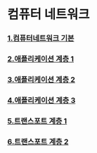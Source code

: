 # 컴퓨터 네트워크

### [1.컴퓨터네트워크 기본](https://velog.io/@binary_hyeok/1.-%EC%BB%B4%ED%93%A8%ED%84%B0-%EB%84%A4%ED%8A%B8%EC%9B%8C%ED%81%AC-%EA%B8%B0%EB%B3%B8)

### [2.애플리케이션 계층 1](https://velog.io/@binary_hyeok/2.-%EC%95%A0%ED%94%8C%EB%A6%AC%EC%BC%80%EC%9D%B4%EC%85%98-%EA%B3%84%EC%B8%B51)

### [3.애플리케이션 계층 2](https://velog.io/@binary_hyeok/3.-%EC%95%A0%ED%94%8C%EB%A6%AC%EC%BC%80%EC%9D%B4%EC%85%98-%EA%B3%84%EC%B8%B5-2)

### [4.애플리케이션 계층 3](https://velog.io/@binary_hyeok/4.-%EC%95%A0%ED%94%8C%EB%A6%AC%EC%BC%80%EC%9D%B4%EC%85%98-%EA%B3%84%EC%B8%B5-3)

### [5.트랜스포트 계층 1](https://velog.io/@binary_hyeok/5.-%ED%8A%B8%EB%9E%9C%EC%8A%A4%ED%8F%AC%ED%8A%B8-%EA%B3%84%EC%B8%B5-1)

### [6.트랜스포트 계층 2](https://velog.io/@binary_hyeok/%ED%8A%B8%EB%9E%9C%EC%8A%A4%ED%8F%AC%ED%8A%B8-%EA%B3%84%EC%B8%B5-2)